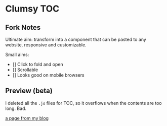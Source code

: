 # Clumsy TOC

## Fork Notes

Ultimate aim: transform into a component that can be pasted to any website, responsive and customizable. 

Small aims:

- [] Click to fold and open 
- [] Scrollable 
- [] Looks good on mobile browsers 

## Preview (beta)

I deleted all the `.js` files for TOC, so it overflows when the contents are too long. Bad.

[a page from my blog](https://htmlpreview.github.io/?https://github.com/loikein/clumsy-toc/blob/master/test-files/test.html)
